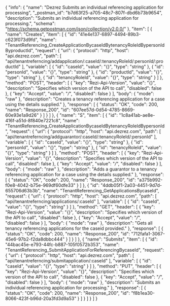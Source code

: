 {
  "info": {
    "name": "Dezrez Submits an individual referencing application for processing",
    "_postman_id": "b7d63f25-a705-48c7-807f-dbd6b73b9654",
    "description": "Submits an individual referencing application for processing.",
    "schema": "https://schema.getpostman.com/json/collection/v2.0.0/"
  },
  "item": [
    {
      "name": "Creates",
      "item": [
        {
          "id": "41e4e137-6897-4494-89b3-c623f073d9fd",
          "name": "TenantReferencing_CreateApplicationBycaseIdBytenancyRoleIdBypersonIdByproductId",
          "request": {
            "url": {
              "protocol": "http",
              "host": "api.dezrez.com",
              "path": [
                "api/tenantreferncing/addapplication/:caseId/:tenancyRoleId/:personId/:productId"
              ],
              "variable": [
                {
                  "id": "caseId",
                  "value": "{}",
                  "type": "string"
                },
                {
                  "id": "personId",
                  "value": "{}",
                  "type": "string"
                },
                {
                  "id": "productId",
                  "value": "{}",
                  "type": "string"
                },
                {
                  "id": "tenancyRoleId",
                  "value": "{}",
                  "type": "string"
                }
              ]
            },
            "method": "POST",
            "header": [
              {
                "key": "Rezi-Api-Version",
                "value": "{}",
                "description": "Specifies which version of the API to call",
                "disabled": false
              },
              {
                "key": "Accept",
                "value": "*/*",
                "disabled": false
              }
            ],
            "body": {
              "mode": "raw"
            },
            "description": "Creates a tenancy referencing application for a case using the details supplied."
          },
          "response": [
            {
              "status": "OK",
              "code": 200,
              "name": "Response_200",
              "id": "607ee57d-0d54-4785-8669-60e93e1a9d26"
            }
          ]
        }
      ]
    },
    {
      "name": "S",
      "item": [
        {
          "id": "1c8a41ab-ae8e-416f-a51d-8f840e7221c8",
          "name": "TenantReferencing_CreateApplicationBycaseIdBytenancyRoleIdBypersonId",
          "request": {
            "url": {
              "protocol": "http",
              "host": "api.dezrez.com",
              "path": [
                "api/tenantreferncing/addguarantor/:caseId/:tenancyRoleId/:personId"
              ],
              "variable": [
                {
                  "id": "caseId",
                  "value": "{}",
                  "type": "string"
                },
                {
                  "id": "personId",
                  "value": "{}",
                  "type": "string"
                },
                {
                  "id": "tenancyRoleId",
                  "value": "{}",
                  "type": "string"
                }
              ]
            },
            "method": "POST",
            "header": [
              {
                "key": "Rezi-Api-Version",
                "value": "{}",
                "description": "Specifies which version of the API to call",
                "disabled": false
              },
              {
                "key": "Accept",
                "value": "*/*",
                "disabled": false
              }
            ],
            "body": {
              "mode": "raw"
            },
            "description": "Adds a guarantor to a tenancy referencing application for a case using the details supplied."
          },
          "response": [
            {
              "status": "OK",
              "code": 200,
              "name": "Response_200",
              "id": "a375b992-f0e8-4042-b75e-969df60dfe33"
            }
          ]
        },
        {
          "id": "4ddb05f1-2a03-4451-9d7d-655706d63b3b",
          "name": "TenantReferencing_GetApplicationsBycaseId",
          "request": {
            "url": {
              "protocol": "http",
              "host": "api.dezrez.com",
              "path": [
                "api/tenantreferncing/applications/:caseId"
              ],
              "variable": [
                {
                  "id": "caseId",
                  "value": "{}",
                  "type": "string"
                }
              ]
            },
            "method": "GET",
            "header": [
              {
                "key": "Rezi-Api-Version",
                "value": "{}",
                "description": "Specifies which version of the API to call",
                "disabled": false
              },
              {
                "key": "Accept",
                "value": "*/*",
                "disabled": false
              }
            ],
            "body": {
              "mode": "raw"
            },
            "description": "Gets all tenancy referencing applications for the caseid provided."
          },
          "response": [
            {
              "status": "OK",
              "code": 200,
              "name": "Response_200",
              "id": "712fafa1-3067-45e6-97b2-f2da8dbbc444"
            }
          ]
        }
      ]
    },
    {
      "name": "Submits",
      "item": [
        {
          "id": "44bac45e-e793-44fc-b887-105f0572b353",
          "name": "TenantReferencing_SubmitApplicationForReferencingBycaseId",
          "request": {
            "url": {
              "protocol": "http",
              "host": "api.dezrez.com",
              "path": [
                "api/tenantreferncing/submitapplication/:caseId"
              ],
              "variable": [
                {
                  "id": "caseId",
                  "value": "{}",
                  "type": "string"
                }
              ]
            },
            "method": "PUT",
            "header": [
              {
                "key": "Rezi-Api-Version",
                "value": "{}",
                "description": "Specifies which version of the API to call",
                "disabled": false
              },
              {
                "key": "Accept",
                "value": "*/*",
                "disabled": false
              }
            ],
            "body": {
              "mode": "raw"
            },
            "description": "Submits an individual referencing application for processing."
          },
          "response": [
            {
              "status": "OK",
              "code": 200,
              "name": "Response_200",
              "id": "f8b1ea30-8066-423f-b96d-20a3fd3d9a53"
            }
          ]
        }
      ]
    }
  ]
}